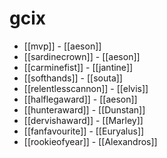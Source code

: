 # gcix

* [[mvp]] - [[aeson]]
* [[sardinecrown]] - [[aeson]]
* [[carminefist]] - [[jantine]]
* [[softhands]] - [[souta]]
* [[relentlesscannon]] - [[elvis]]
* [[halflegaward]] - [[aeson]]
* [[hunteraward]] - [[Dunstan]]
* [[dervishaward]] - [[Marley]]
* [[fanfavourite]] - [[Euryalus]]
* [[rookieofyear]] - [[Alexandros]]